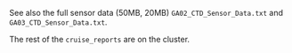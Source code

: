 See also the full sensor data (50MB, 20MB) `GA02_CTD_Sensor_Data.txt` and `GA03_CTD_Sensor_Data.txt`.

The rest of the `cruise_reports` are on the cluster.



